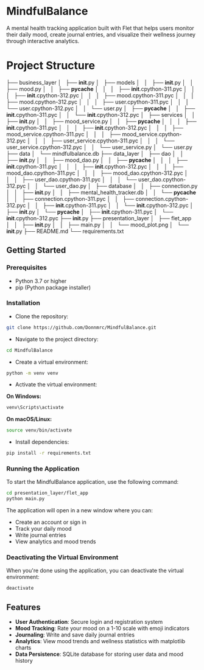 # MindfulBalance

A mental health tracking application built with Flet that helps users monitor their daily mood, create journal entries, and visualize their wellness journey through interactive analytics.


# Project Structure
├── business_layer
│   ├── __init__.py
│   ├── models
│   │   ├── __init__.py
│   │   ├── mood.py
│   │   ├── __pycache__
│   │   │   ├── __init__.cpython-311.pyc
│   │   │   ├── __init__.cpython-312.pyc
│   │   │   ├── mood.cpython-311.pyc
│   │   │   ├── mood.cpython-312.pyc
│   │   │   ├── user.cpython-311.pyc
│   │   │   └── user.cpython-312.pyc
│   │   └── user.py
│   ├── __pycache__
│   │   ├── __init__.cpython-311.pyc
│   │   └── __init__.cpython-312.pyc
│   ├── services
│   │   ├── __init__.py
│   │   ├── mood_service.py
│   │   ├── __pycache__
│   │   │   ├── __init__.cpython-311.pyc
│   │   │   ├── __init__.cpython-312.pyc
│   │   │   ├── mood_service.cpython-311.pyc
│   │   │   ├── mood_service.cpython-312.pyc
│   │   │   ├── user_service.cpython-311.pyc
│   │   │   └── user_service.cpython-312.pyc
│   │   └── user_service.py
│   └── user.py
├── data
│   └── mindfulbalance.db
├── data_layer
│   ├── dao
│   │   ├── __init__.py
│   │   ├── mood_dao.py
│   │   ├── __pycache__
│   │   │   ├── __init__.cpython-311.pyc
│   │   │   ├── __init__.cpython-312.pyc
│   │   │   ├── mood_dao.cpython-311.pyc
│   │   │   ├── mood_dao.cpython-312.pyc
│   │   │   ├── user_dao.cpython-311.pyc
│   │   │   └── user_dao.cpython-312.pyc
│   │   └── user_dao.py
│   ├── database
│   │   ├── connection.py
│   │   ├── __init__.py
│   │   ├── mental_health_tracker.db
│   │   └── __pycache__
│   │       ├── connection.cpython-311.pyc
│   │       ├── connection.cpython-312.pyc
│   │       ├── __init__.cpython-311.pyc
│   │       └── __init__.cpython-312.pyc
│   ├── __init__.py
│   └── __pycache__
│       ├── __init__.cpython-311.pyc
│       └── __init__.cpython-312.pyc
├── __init__.py
├── presentation_layer
│   ├── flet_app
│   │   ├── __init__.py
│   │   ├── main.py
│   │   └── mood_plot.png
│   └── __init__.py
├── README.md
└── requirements.txt

## Getting Started

### Prerequisites

- Python 3.7 or higher
- pip (Python package installer)

### Installation

* Clone the repository:

```bash
git clone https://github.com/Donnmrc/MindfulBalance.git
```

* Navigate to the project directory:

```bash
cd MindfulBalance
```

* Create a virtual environment:

```bash
python -m venv venv
```

* Activate the virtual environment:

**On Windows:**
```bash
venv\Scripts\activate
```

**On macOS/Linux:**
```bash
source venv/bin/activate
```

* Install dependencies:

```bash
pip install -r requirements.txt
```

### Running the Application

To start the MindfulBalance application, use the following command:

```bash
cd presentation_layer/flet_app
python main.py
```

The application will open in a new window where you can:
- Create an account or sign in
- Track your daily mood
- Write journal entries
- View analytics and mood trends

### Deactivating the Virtual Environment

When you're done using the application, you can deactivate the virtual environment:

```bash
deactivate
```

## Features

- **User Authentication**: Secure login and registration system
- **Mood Tracking**: Rate your mood on a 1-10 scale with emoji indicators
- **Journaling**: Write and save daily journal entries
- **Analytics**: View mood trends and wellness statistics with matplotlib charts
- **Data Persistence**: SQLite database for storing user data and mood history

